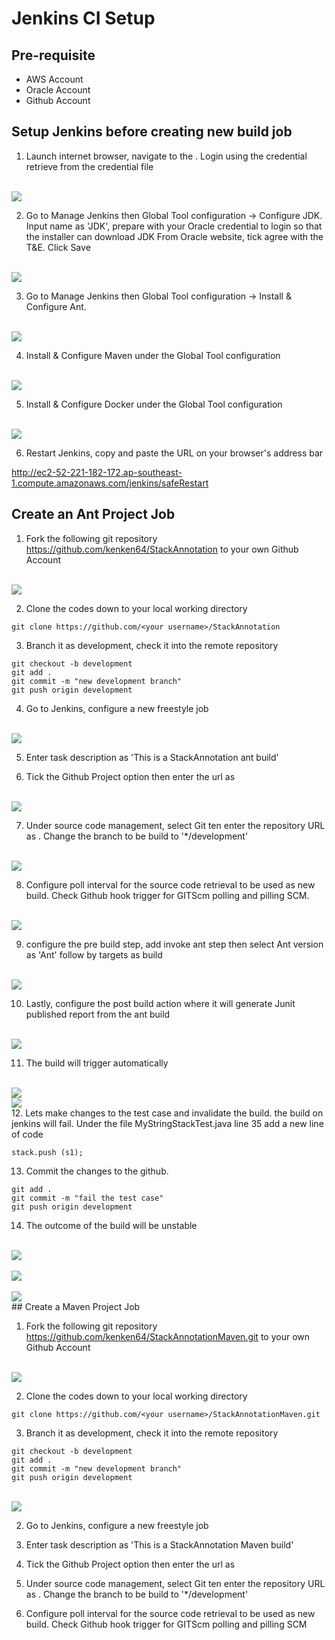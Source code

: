 # Jenkins CI Setup

## Pre-requisite
* AWS Account 
* Oracle Account
* Github Account 

## Setup Jenkins before creating new build job

1. Launch internet browser, navigate to the <bitnami jenkins Public DNS>. Login using the credential retrieve from the credential file

<br>
<img style="float: center;" src="./screens/jenkinsci2.png">
<br>

2. Go to Manage Jenkins then Global Tool configuration -> Configure JDK. Input name as 'JDK', prepare with your Oracle credential to login so that the installer can download JDK From Oracle website, tick agree with the T&E. Click Save

<br>
<img style="float: center;" src="./screens/jenkinsci1.png">
<br>

3. Go to Manage Jenkins then Global Tool configuration -> Install & Configure Ant. 

<br>
<img style="float: center;" src="./screens/jenkinsci3.png">
<br>

4. Install & Configure Maven under the Global Tool configuration

<br>
<img style="float: center;" src="./screens/jenkinsci4.png">
<br>

5. Install & Configure Docker under the Global Tool configuration

<br>
<img style="float: center;" src="./screens/jenkinsci5.png">
<br>

6. Restart Jenkins, copy and paste the URL on your browser's address bar

http://ec2-52-221-182-172.ap-southeast-1.compute.amazonaws.com/jenkins/safeRestart

## Create an Ant Project Job 

1. Fork the following git repository https://github.com/kenken64/StackAnnotation to your own Github Account

<br>
<img style="float: center;" src="./screens/jenkinsci6.png">
<br>

2. Clone the codes down to your local working directory
```
git clone https://github.com/<your username>/StackAnnotation
```

3. Branch it as development, check it into the remote repository

```
git checkout -b development
git add .
git commit -m "new development branch"
git push origin development
```


4. Go to Jenkins, configure a new freestyle job

<br>
<img style="float: center;" src="./screens/jenkinsci7.png">
<br>

5. Enter task description as 'This is a StackAnnotation ant build'

6. Tick the Github Project option then enter the url as <your StackAnnotation github repo url>

<br>
<img style="float: center;" src="./screens/jenkinsci8.png">
<br>

7. Under source code management, select Git ten enter the repository URL as <your StackAnnotation github repo url>. Change the branch to be build to '*/development'

<br>
<img style="float: center;" src="./screens/jenkinsci11.png">
<br>

8. Configure poll interval for the source code retrieval to be used as new build. Check Github hook trigger for GITScm polling and pilling SCM.

<br>
<img style="float: center;" src="./screens/jenkinsci10.png">
<br>

9. configure the pre build step, add invoke ant step then select Ant version as 'Ant' follow by targets as build

<br>
<img style="float: center;" src="./screens/jenkinsci14.png">
<br>


10. Lastly, configure the post build action where it will generate Junit published report from the ant build

<br>
<img style="float: center;" src="./screens/jenkinsci15.png">
<br>

11. The build will trigger automatically

<br>
<img style="float: center;" src="./screens/jenkinsci16.png">
<br>
<img style="float: center;" src="./screens/jenkinsci17.png">
<br>
12. Lets make changes to the test case and invalidate the build. the build on jenkins will fail. Under the file MyStringStackTest.java line 35 add a new line of code 

```
stack.push (s1);
```

13. Commit the changes to the github.
```
git add .
git commit -m "fail the test case"
git push origin development
```
14. The outcome of the build will be unstable
<br>
<img style="float: center;" src="./screens/jenkinsci18.png">
<br>

<br>
<img style="float: center;" src="./screens/jenkinsci19.png">
<br>

<br>
<img style="float: center;" src="./screens/jenkinsci20.png">
<br>
## Create a Maven Project Job 

1. Fork the following git repository https://github.com/kenken64/StackAnnotationMaven.git to your own Github Account

<br>
<img style="float: center;" src="./screens/jenkinsci12.png">
<br>


2. Clone the codes down to your local working directory
```
git clone https://github.com/<your username>/StackAnnotationMaven.git
```

3. Branch it as development, check it into the remote repository

```
git checkout -b development
git add .
git commit -m "new development branch"
git push origin development
```

<br>
<img style="float: center;" src="./screens/jenkinsci6.png">
<br>

2. Go to Jenkins, configure a new freestyle job


3. Enter task description as 'This is a StackAnnotation Maven build'

4. Tick the Github Project option then enter the url as <your StackAnnotationMaven github repo url>

5. Under source code management, select Git ten enter the repository URL as <your StackAnnotationMaven github repo url>. Change the branch to be build to '*/development'

6. Configure poll interval for the source code retrieval to be used as new build. Check Github hook trigger for GITScm polling and pilling SCM

